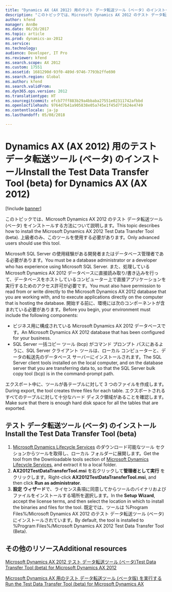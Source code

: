 ```yaml
---
title: "Dynamics AX (AX 2012) 用のテスト データ転送ツール (ベータ) のインストール"
description: "このトピックでは、Microsoft Dynamics AX 2012 のテスト データ転送ツールをインストールする方法について説明します。"
author: kfend
manager: AnnBe
ms.date: 06/20/2017
ms.topic: article
ms.prod: dynamics-ax-2012
ms.service: 
ms.technology: 
audience: Developer, IT Pro
ms.reviewer: kfend
ms.search.scope: AX 2012
ms.custom: 17551
ms.assetid: 1681290d-93f0-489d-9746-7793b2ffe690
ms.search.region: Global
ms.author: kfend
ms.search.validFrom: 
ms.dyn365.ops.version: 2012
ms.translationtype: HT
ms.sourcegitcommit: efcb77ff883b29a4bbaba27551e02311742afbbd
ms.openlocfilehash: 9764d7b41a905838e05a745e1f45d7f1624e4749
ms.contentlocale: ja-jp
ms.lasthandoff: 05/08/2018

---
```


# <a name="install-the-test-data-transfer-tool-beta-for-dynamics-ax-ax-2012"></a><span data-ttu-id="173af-103">Dynamics AX (AX 2012) 用のテスト データ転送ツール (ベータ) のインストール</span><span class="sxs-lookup"><span data-stu-id="173af-103">Install the Test Data Transfer Tool (beta) for Dynamics AX (AX 2012)</span></span>

[!include [banner](../../includes/banner.md)]

<span data-ttu-id="173af-104">このトピックでは、Microsoft Dynamics AX 2012 のテスト データ転送ツール (ベータ) をインストールする方法について説明します。</span><span class="sxs-lookup"><span data-stu-id="173af-104">This topic describes how to install the Microsoft Dynamics AX 2012 Test Data Transfer Tool (beta).</span></span> <span data-ttu-id="173af-105">上級者のみ、このツールを使用する必要があります。</span><span class="sxs-lookup"><span data-stu-id="173af-105">Only advanced users should use this tool.</span></span> 

<span data-ttu-id="173af-106">Microsoft SQL Server の使用経験がある開発者またはデータベース管理者である必要があります。</span><span class="sxs-lookup"><span data-stu-id="173af-106">You must be a database administrator or a developer who has experience using Microsoft SQL Server.</span></span> <span data-ttu-id="173af-107">また、処理している Microsoft Dynamics AX 2012 データベースに直接読み取り/書き込みを行って、データベースをホストしているコンピューター上で直接アプリケーションを実行するためのアクセス許可が必要です。</span><span class="sxs-lookup"><span data-stu-id="173af-107">You must also have permission to read from or write directly to the Microsoft Dynamics AX 2012 database that you are working with, and to execute applications directly on the computer that is hosting the database.</span></span> <span data-ttu-id="173af-108">開始する前に、環境には次のコンポーネントが含まれている必要があります。</span><span class="sxs-lookup"><span data-stu-id="173af-108">Before you begin, your environment must include the following components:</span></span>

-   <span data-ttu-id="173af-109">ビジネス用に構成されている Microsoft Dynamics AX 2012 データベースです。</span><span class="sxs-lookup"><span data-stu-id="173af-109">An Microsoft Dynamics AX 2012 database that has been configured for your business.</span></span>
-   <span data-ttu-id="173af-110">SQL Server 一括コピー ツール (bcp) がコマンド プロンプト パスにあるように、SQL Server クライアント ツールは、ローカル コンピューターと、データの転送先のデータベース サーバーにインストールされます。</span><span class="sxs-lookup"><span data-stu-id="173af-110">The SQL Server client tools installed on the local computer, and on the database server that you are transferring data to, so that the SQL Server bulk copy tool (bcp) is in the command-prompt path.</span></span>

<span data-ttu-id="173af-111">エクスポート中に、ツールが各テーブルに対して 3 つのファイルを作成します。</span><span class="sxs-lookup"><span data-stu-id="173af-111">During export, the tool creates three files for each table.</span></span> <span data-ttu-id="173af-112">エクスポートされるすべてのテーブルに対して十分なハード ディスク領域があることを確認します。</span><span class="sxs-lookup"><span data-stu-id="173af-112">Make sure that there is enough hard disk space for all the tables that are exported.</span></span>

## <a name="install-the-test-data-transfer-tool-beta"></a><span data-ttu-id="173af-113">テスト データ転送ツール (ベータ) のインストール</span><span class="sxs-lookup"><span data-stu-id="173af-113">Install the Test Data Transfer Tool (beta)</span></span>
1.  <span data-ttu-id="173af-114">[Microsoft Dynamics Lifecycle Services](http://go.microsoft.com/fwlink/?LinkId=228148) のダウンロード可能なツール セクションからツールを取得し、ローカル フォルダーに展開します。</span><span class="sxs-lookup"><span data-stu-id="173af-114">Get the tool from the Downloadable tools section of [Microsoft Dynamics Lifecycle Services](http://go.microsoft.com/fwlink/?LinkId=228148), and extract it to a local folder.</span></span>
2.  <span data-ttu-id="173af-115">**AX2012TestDataTransferTool.msi** を右クリックして**管理者として実行** をクリックします。</span><span class="sxs-lookup"><span data-stu-id="173af-115">Right-click **AX2012TestDataTransferTool.msi**, and then click **Run as administrator**.</span></span>
3.  <span data-ttu-id="173af-116">**設定** **ウィザード**で、ライセンス条項に同意してからツールのバイナリおよびファイルをインストールする場所を選択します。</span><span class="sxs-lookup"><span data-stu-id="173af-116">In the **Setup** **Wizard**, accept the license terms, and then select the location in which to install the binaries and files for the tool.</span></span> <span data-ttu-id="173af-117">既定では、ツールは %Program Files%/Microsoft Dynamics AX 2012 のテスト データ転送ツール (ベータ) にインストールされています。</span><span class="sxs-lookup"><span data-stu-id="173af-117">By default, the tool is installed to %Program Files%/Microsoft Dynamics AX 2012 Test Data Transfer Tool (Beta).</span></span>



<a name="additional-resources"></a><span data-ttu-id="173af-118">その他のリソース</span><span class="sxs-lookup"><span data-stu-id="173af-118">Additional resources</span></span>
--------

[<span data-ttu-id="173af-119">Microsoft Dynamics AX 2012 テスト データ転送ツール (ベータ)</span><span class="sxs-lookup"><span data-stu-id="173af-119">Test Data Transfer Tool (beta) for Microsoft Dynamics AX 2012</span></span>](test-data-transfer-tool-beta-2012.md)

[<span data-ttu-id="173af-120">Microsoft Dynamics AX 用のテスト データ転送ツール (ベータ版) を実行する</span><span class="sxs-lookup"><span data-stu-id="173af-120">Run the Test Data Transfer Tool (beta) for Microsoft Dynamics AX</span></span>](run-test-data-transfer-tool-beta.md)




